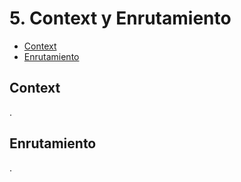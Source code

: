 # 5. Context y Enrutamiento

- [Context](#context)
- [Enrutamiento](#enrutamiento)

## Context

.

## Enrutamiento

.
